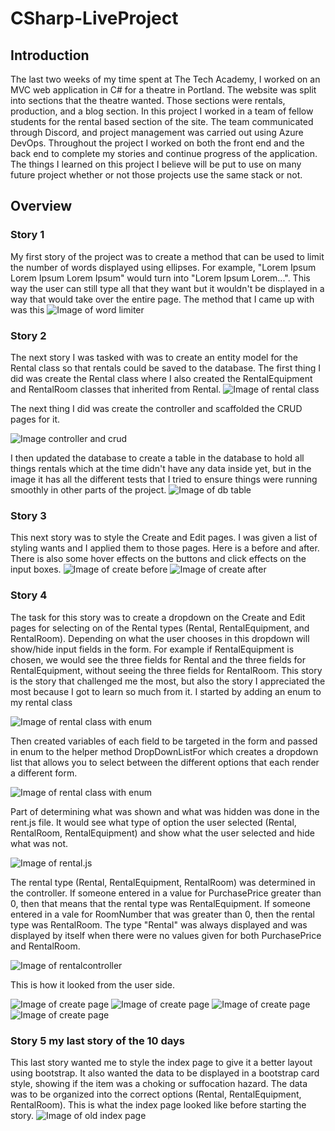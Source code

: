 # CSharp-LiveProject
## Introduction
The last two weeks of my time spent at The Tech Academy, I worked on an MVC web application in C# for a theatre in Portland. The website was split into sections that the theatre wanted. Those sections were rentals, production, and a blog section. In this project I worked in a team of fellow students for the rental based section of the site. The team communicated through Discord, and project management was carried out using Azure DevOps. Throughout the project I worked on both the front end and the back end to complete my stories and continue progress of the application. The things I learned on this project I believe will be put to use on many future project whether or not those projects use the same stack or not.
## Overview
### Story 1
My first story of the project was to create a method that can be used to limit the number of words displayed using ellipses. For example, "Lorem Ipsum Lorem Ipsum Lorem Ipsum" would turn into "Lorem Ipsum Lorem...". This way the user can still type all that they want but it wouldn't be displayed in a way that would take over the entire page. The method that I came up with was this
![Image of word limiter](https://github.com/glarson1/CSharp-LiveProject/blob/main/Images/First.PNG)

### Story 2
The next story I was tasked with was to create an entity model for the Rental class so that rentals could be saved to the database. The first thing I did was create the Rental class where I also created the RentalEquipment and RentalRoom classes that inherited from Rental.
![Image of rental class](https://github.com/glarson1/CSharp-LiveProject/blob/main/Images/Second.PNG)

The next thing I did was create the controller and scaffolded the CRUD pages for it.

![Image controller and crud](https://github.com/glarson1/CSharp-LiveProject/blob/main/Images/Third.PNG)

I then updated the database to create a table in the database to hold all things rentals which at the time didn't have any data inside yet, but in the image it has all the different tests that I tried to ensure things were running smoothly in other parts of the project.
![Image of db table](https://github.com/glarson1/CSharp-LiveProject/blob/main/Images/Fourth.PNG)

### Story 3
This next story was to style the Create and Edit pages. I was given a list of styling wants and I applied them to those pages. Here is a before and after. There is also some hover effects on the buttons and click effects on the input boxes.
![Image of create before](https://github.com/glarson1/CSharp-LiveProject/blob/main/Images/FifthBefore.PNG)
![Image of create after](https://github.com/glarson1/CSharp-LiveProject/blob/main/Images/FifthAfter.PNG)

### Story 4
The task for this story was to create a dropdown on the Create and Edit pages for selecting on of the Rental types (Rental, RentalEquipment, and RentalRoom). Depending on what the user chooses in this dropdown will show/hide input fields in the form. For example if RentalEquipment is chosen, we would see the three fields for Rental and the three fields for RentalEquipment, without seeing the three fields for RentalRoom. This story is the story that challenged me the most, but also the story I appreciated the most because I got to learn so much from it. I started by adding an enum to my rental class

![Image of rental class with enum](https://github.com/glarson1/CSharp-LiveProject/blob/main/Images/Sixth.PNG)

Then created variables of each field to be targeted in the form and passed in enum to the helper method DropDownListFor which creates a dropdown list that allows you to select between the different options that each render a different form.

![Image of rental class with enum](https://github.com/glarson1/CSharp-LiveProject/blob/main/Images/Seventh.PNG)

Part of determining what was shown and what was hidden was done in the rent.js file. It would see what type of option the user selected (Rental, RentalRoom, RentalEquipment) and show what the user selected and hide what was not.

![Image of rental.js](https://github.com/glarson1/CSharp-LiveProject/blob/main/Images/Eighth.PNG)

The rental type (Rental, RentalEquipment, RentalRoom) was determined in the controller. If someone entered in a value for PurchasePrice greater than 0, then that means that the rental type was RentalEquipment. If someone entered in a vale for RoomNumber that was greater than 0, then the rental type was RentalRoom. The type "Rental" was always displayed and was displayed by itself when there were no values given for both PurchasePrice and RentalRoom.

![Image of rentalcontroller ](https://github.com/glarson1/CSharp-LiveProject/blob/main/Images/Nineth.PNG)

This is how it looked from the user side.

![Image of create page ](https://github.com/glarson1/CSharp-LiveProject/blob/main/Images/Tenth.PNG)
![Image of create page](https://github.com/glarson1/CSharp-LiveProject/blob/main/Images/Eleventh.png)
![Image of create page ](https://github.com/glarson1/CSharp-LiveProject/blob/main/Images/Twelveth.PNG)
![Image of create page ](https://github.com/glarson1/CSharp-LiveProject/blob/main/Images/Thirteenth.PNG)

### Story 5 my last story of the 10 days
This last story wanted me to style the index page to give it a better layout using bootstrap. It also wanted the data to be displayed in a bootstrap card style, showing if the item was a choking or suffocation hazard. The data was to be organized into the correct options (Rental, RentalEquipment, RentalRoom).
This is what the index page looked like before starting the story.
![Image of old index page ](https://github.com/glarson1/CSharp-LiveProject/blob/main/Images/Thirteenth.PNG)
